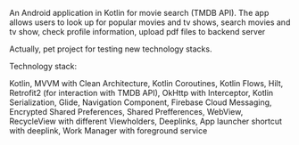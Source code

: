 An Android application in Kotlin for movie search (TMDB API). 
The app allows users to look up for popular movies and tv shows, search movies and tv show, check profile information, upload pdf files to backend server

Actually, pet project for testing new technology stacks.

Technology stack:

Kotlin, MVVM with Clean Architecture, Kotlin Coroutines, Kotlin Flows, Hilt, Retrofit2 (for interaction with TMDB API), OkHttp with Interceptor, Kotlin Serialization, Glide, Navigation Component, Firebase Cloud Messaging, Encrypted Shared Preferences, Shared Prefferences, WebView, RecycleView with different Viewholders, Deeplinks, App launcher shortcut with deeplink, Work Manager with foreground service

